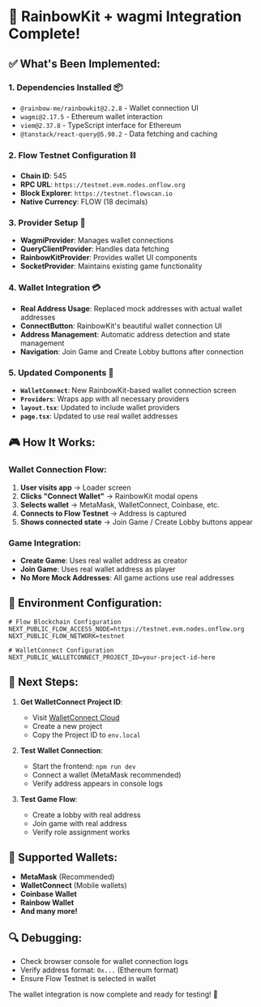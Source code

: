# 🎉 **RainbowKit + wagmi Integration Complete!**

## ✅ **What's Been Implemented:**

### **1. Dependencies Installed** 📦
- `@rainbow-me/rainbowkit@2.2.8` - Wallet connection UI
- `wagmi@2.17.5` - Ethereum wallet interaction
- `viem@2.37.8` - TypeScript interface for Ethereum
- `@tanstack/react-query@5.90.2` - Data fetching and caching

### **2. Flow Testnet Configuration** ⛓️
- **Chain ID**: 545
- **RPC URL**: `https://testnet.evm.nodes.onflow.org`
- **Block Explorer**: `https://testnet.flowscan.io`
- **Native Currency**: FLOW (18 decimals)

### **3. Provider Setup** 🔧
- **WagmiProvider**: Manages wallet connections
- **QueryClientProvider**: Handles data fetching
- **RainbowKitProvider**: Provides wallet UI components
- **SocketProvider**: Maintains existing game functionality

### **4. Wallet Integration** 💳
- **Real Address Usage**: Replaced mock addresses with actual wallet addresses
- **ConnectButton**: RainbowKit's beautiful wallet connection UI
- **Address Management**: Automatic address detection and state management
- **Navigation**: Join Game and Create Lobby buttons after connection

### **5. Updated Components** 🎨
- **`WalletConnect`**: New RainbowKit-based wallet connection screen
- **`Providers`**: Wraps app with all necessary providers
- **`layout.tsx`**: Updated to include wallet providers
- **`page.tsx`**: Updated to use real wallet addresses

## 🎮 **How It Works:**

### **Wallet Connection Flow:**
1. **User visits app** → Loader screen
2. **Clicks "Connect Wallet"** → RainbowKit modal opens
3. **Selects wallet** → MetaMask, WalletConnect, Coinbase, etc.
4. **Connects to Flow Testnet** → Address is captured
5. **Shows connected state** → Join Game / Create Lobby buttons appear

### **Game Integration:**
- **Create Game**: Uses real wallet address as creator
- **Join Game**: Uses real wallet address as player
- **No More Mock Addresses**: All game actions use real addresses

## 🔧 **Environment Configuration:**

```env
# Flow Blockchain Configuration
NEXT_PUBLIC_FLOW_ACCESS_NODE=https://testnet.evm.nodes.onflow.org
NEXT_PUBLIC_FLOW_NETWORK=testnet

# WalletConnect Configuration
NEXT_PUBLIC_WALLETCONNECT_PROJECT_ID=your-project-id-here
```

## 🚀 **Next Steps:**

1. **Get WalletConnect Project ID**:
   - Visit [WalletConnect Cloud](https://cloud.walletconnect.com/)
   - Create a new project
   - Copy the Project ID to `env.local`

2. **Test Wallet Connection**:
   - Start the frontend: `npm run dev`
   - Connect a wallet (MetaMask recommended)
   - Verify address appears in console logs

3. **Test Game Flow**:
   - Create a lobby with real address
   - Join game with real address
   - Verify role assignment works

## 🎯 **Supported Wallets:**
- **MetaMask** (Recommended)
- **WalletConnect** (Mobile wallets)
- **Coinbase Wallet**
- **Rainbow Wallet**
- **And many more!**

## 🔍 **Debugging:**
- Check browser console for wallet connection logs
- Verify address format: `0x...` (Ethereum format)
- Ensure Flow Testnet is selected in wallet

The wallet integration is now complete and ready for testing! 🎉
